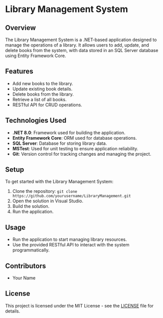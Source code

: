 # Library Management System

## Overview
The Library Management System is a .NET-based application designed to manage the operations of a library. It allows users to add, update, and delete books from the system, with data stored in an SQL Server database using Entity Framework Core.

## Features
- Add new books to the library.
- Update existing book details.
- Delete books from the library.
- Retrieve a list of all books.
- RESTful API for CRUD operations.

## Technologies Used
- **.NET 8.0**: Framework used for building the application.
- **Entity Framework Core**: ORM used for database operations.
- **SQL Server**: Database for storing library data.
- **MSTest**: Used for unit testing to ensure application reliability.
- **Git**: Version control for tracking changes and managing the project.

## Setup
To get started with the Library Management System:
1. Clone the repository: `git clone https://github.com/yourusername/LibraryManagement.git`
2. Open the solution in Visual Studio.
3. Build the solution.
4. Run the application.

## Usage
- Run the application to start managing library resources.
- Use the provided RESTful API to interact with the system programmatically.

## Contributors
- Your Name

## License
This project is licensed under the MIT License - see the [LICENSE](LICENSE) file for details.
